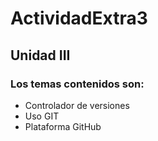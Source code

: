 # ActividadExtra3
## Unidad III
### Los temas contenidos son:
- Controlador de versiones
- Uso GIT
- Plataforma GitHub